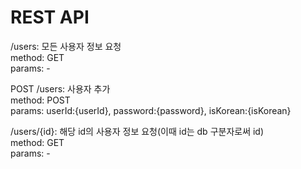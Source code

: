 # REST API

/users: 모든 사용자 정보 요청
<br>method: GET
<br>params: -

POST /users: 사용자 추가
<br>method: POST
<br>params: userId:{userId}, password:{password}, isKorean:{isKorean}


/users/{id}: 해당 id의 사용자 정보 요청(이때 id는 db 구분자로써 id)
<br>method: GET
<br>params: -